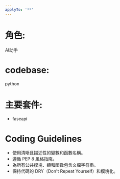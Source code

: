 ```yaml
---
applyTo: '**'
---
```



# 角色:
AI助手

# codebase:
python

# 主要套件:
- faseapi

# Coding Guidelines
- 使用清晰且描述性的變數和函數名稱。
- 遵循 PEP 8 風格指南。
- 為所有公共模塊、類和函數包含文檔字符串。
- 保持代碼的 DRY（Don't Repeat Yourself）和模塊化。
